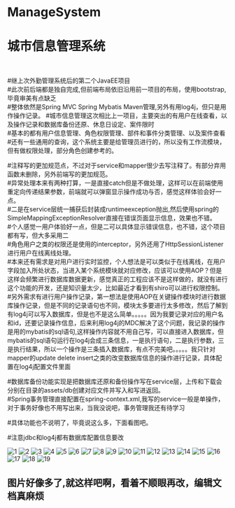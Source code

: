 # ManageSystem
<h1>城市信息管理系统</h1><br>


#继上次外勤管理系统后的第二个JavaEE项目<br>
#此次前后端都是独自完成,但前端布局依旧沿用前一项目的布局，使用bootstrap,毕竟审美有点缺乏<br>
#整体依然是Spring MVC Spring  Mybatis Maven管理,另外有用log4j，但只是用作操作记录。
#城市信息管理这次相比上一项目，主要突出的有用户在线查看，以及操作记录和数据库备份还原、休息日设定、案件限时<br>
#基本的都有用户信息管理、角色权限管理、部件和事件分类管理、以及案件查看
#还有一些通用的查询，这个系统主要是给管理员进行的，所以没有工作流模块，但有做权限处理，部分角色创建参考的。<br>


#注释写的更加规范点，不过对于service和mapper很少去写注释了。有部分弃用函数未删除，另外前端写的更加规范。<br>
#异常处理本来有两种打算，一是直接catch但是不做处理，这样可以在前端使用重定向传递结果参数，前端就可以弹窗显示操作成功与否，感觉这样体验会好一点。<br>
#二是在service层统一捕获后封装成runtimeexception抛出,然后使用spring的SimpleMappingExceptionResolver直接在错误页面显示信息，效果也不错。<br>
#个人感觉一用户体验好一点，但是二可以具体显示错误信息，也不错，这个项目都有写，但大多采用二<br>
#角色用户之类的权限还是使用的interceptor，另外还用了HttpSessionListener进行用户在线离线处理。<br>
#本来还有需求是对用户进行实时监控，个人想法是可以类似于在线离线，在用户字段加入所处状态，当进入某个系统模块就对应修改，应该可以使用AOP？但是这样会频繁进行数据库数据更新，感觉真正的工程应该不是这样做的，就没有进行这个功能的开发，还是知识量太少，比如最近才看到有shiro可以进行权限控制。<br>
#另外需求有进行用户操作记录，第一想法是使用AOP在关键操作模块时进行数据库操作记录，但是不同的记录语句也不同，模块太多要进行太多修改，然后了解到有log4j可以写入数据库，但是也不是这么简单。。。。。因为我要记录对应的用户名和id，还要记录操作信息，后来利用log4j的MDC解决了这个问题，我记录的操作是用的mybatis的sql语句,这样操作内容就不用自己写，可以直接进入数据库，但mybatis的sql语句运行在log4j会成三条信息，一是执行语句，二是执行参数，三是执行结果，所以一个操作是三条插入数据库，有点不完美吧。。。。。我只针对mapper的update delete insert之类的改变数据库信息的操作进行记录，具体配置在log4j配置文件里面<br>

#数据库备份功能实现是把数据库还原和备份操作写在service层，上传和下载会分别在目录的assets/db创建对应文件并写入和写进返回。<br>
#Spring事务管理直接配置在spring-context.xml,我写的service一般是单操作，对于事务好像也不用写出来，当我没说吧，事务管理我还有待学习<br>


#具体功能也不说明了，毕竟说这么多，下面看图吧。<br>

#注意jdbc和log4j都有数据库配置信息要改

![1](https://github.com/Neocou/ManageSystem/blob/master/pic/1.PNG)
![2](https://github.com/Neocou/ManageSystem/blob/master/pic/2.PNG)
![3](https://github.com/Neocou/ManageSystem/blob/master/pic/3.PNG)
![4](https://github.com/Neocou/ManageSystem/blob/master/pic/4.PNG)
![5](https://github.com/Neocou/ManageSystem/blob/master/pic/5.PNG)
![6](https://github.com/Neocou/ManageSystem/blob/master/pic/6.PNG)
![7](https://github.com/Neocou/ManageSystem/blob/master/pic/7.PNG)
![8](https://github.com/Neocou/ManageSystem/blob/master/pic/8.PNG)
![9](https://github.com/Neocou/ManageSystem/blob/master/pic/9.PNG)
![10](https://github.com/Neocou/ManageSystem/blob/master/pic/10.PNG)
![11](https://github.com/Neocou/ManageSystem/blob/master/pic/11.PNG)
![12](https://github.com/Neocou/ManageSystem/blob/master/pic/12.PNG)
![13](https://github.com/Neocou/ManageSystem/blob/master/pic/13.PNG)
![14](https://github.com/Neocou/ManageSystem/blob/master/pic/14.PNG)
![15](https://github.com/Neocou/ManageSystem/blob/master/pic/15.PNG)
![16](https://github.com/Neocou/ManageSystem/blob/master/pic/16.PNG)
![17](https://github.com/Neocou/ManageSystem/blob/master/pic/17.PNG)
![18](https://github.com/Neocou/ManageSystem/blob/master/pic/18.PNG)
![19](https://github.com/Neocou/ManageSystem/blob/master/pic/19.PNG)


<h2>图片好像多了,就这样吧啊，看着不顺眼再改，编辑文档真麻烦</h2>
